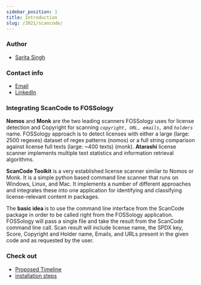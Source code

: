 ```yaml
---
sidebar_position: 1
title: Introduction
slug: /2021/scancode/
---
```

<!--
SPDX-License-Identifier: CC-BY-SA-4.0

SPDX-FileCopyrightText: 2021 Sarita Singh <saritasingh.0425@gmail.com>
-->

### Author

- [Sarita Singh](https://github.com/itssingh)

### Contact info

- [Email](mailto:saritasingh.0425@gmail.com)
- [LinkedIn](https://www.linkedin.com/in/s-sarita/)

### Integrating ScanCode to FOSSology

<p>
<strong>Nomos</strong> and <strong>Monk</strong> are the two leading scanners FOSSology uses for license detection and Copyright for scanning <code><em>copyright</em>, <em>URL</em>, <em>emails,</em></code> and <code><em>holders</em></code> name. FOSSology approach is to detect licenses with either a large (large: 2500 regexes) dataset of regex patterns (nomos) or a full string comparison against license full texts (large: ~400 texts) (monk). <strong>Atarashi</strong> license scanner implements multiple text statistics and information retrieval algorithms. 
</p>
<p>
<strong>ScanCode Toolkit</strong> is a very established license scanner similar to Nomos or Monk. It is a simple python based command line scanner that runs on Windows, Linux, and Mac. It implements a number of different approaches and integrates these into one application for identifying and classifying license-relevant content in packages.
</p>
<p>
The <strong> basic idea </strong> is to use the command line interface from the ScanCode package in order to be called right from the FOSSology application. FOSSology will pass a single file and take the result from the ScanCode command line call. Scan result will include license name, the SPDX key, Score, Copyright and Holder name, Emails, and URLs present in the given code and as requested by the user.
</p>

### Check out

- [Proposed Timeline](https://itssingh.github.io/gsoc-blog/timeline.html)
- [installation steps](installation)
